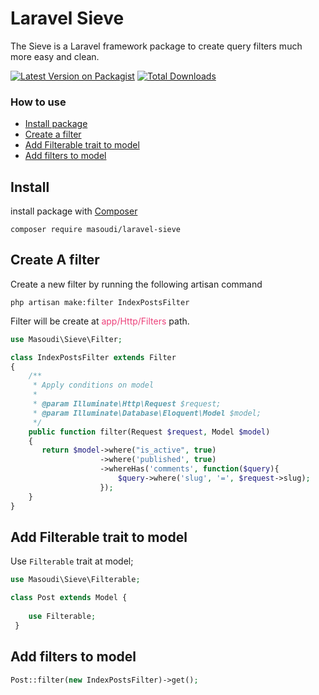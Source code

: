 # Laravel Sieve

The Sieve is a Laravel framework package to create query filters much more easy and clean.

[![Latest Version on Packagist](https://img.shields.io/packagist/v/masoudi/laravel-sieve.svg?style=flat-square)](https://packagist.org/packages/masoudi/laravel-sieve)
[![Total Downloads](https://img.shields.io/packagist/dt/masoudi/laravel-sieve.svg?style=flat-square)](https://packagist.org/packages/masoudi/laravel-sieve)

### How to use

- [Install package](#install)
- [Create a filter](#create-a-filter)
- [Add Filterable trait to model](#add-filterable-trait-to-model)
- [Add filters to model](#add-filters-to-model)

## Install

install package with [Composer](https://getcomposer.org/)

```shell
composer require masoudi/laravel-sieve
```

## Create A filter

Create a new filter by running the following artisan command

```shell
php artisan make:filter IndexPostsFilter
```

Filter will be create at <font color="#EC407A">app/Http/Filters</font> path.

```php
use Masoudi\Sieve\Filter;

class IndexPostsFilter extends Filter
{
    /**
     * Apply conditions on model
     *
     * @param Illuminate\Http\Request $request;
     * @param Illuminate\Database\Eloquent\Model $model;
     */
    public function filter(Request $request, Model $model)
    {
       return $model->where("is_active", true)
                    ->where('published', true)
                    ->whereHas('comments', function($query){
                        $query->where('slug', '=', $request->slug);
                    });
    }
}
```

## Add Filterable trait to model

Use `Filterable` trait at model;

```php
use Masoudi\Sieve\Filterable;

class Post extends Model { 
    
    use Filterable;
 }
```

## Add filters to model

```php
Post::filter(new IndexPostsFilter)->get();
```
